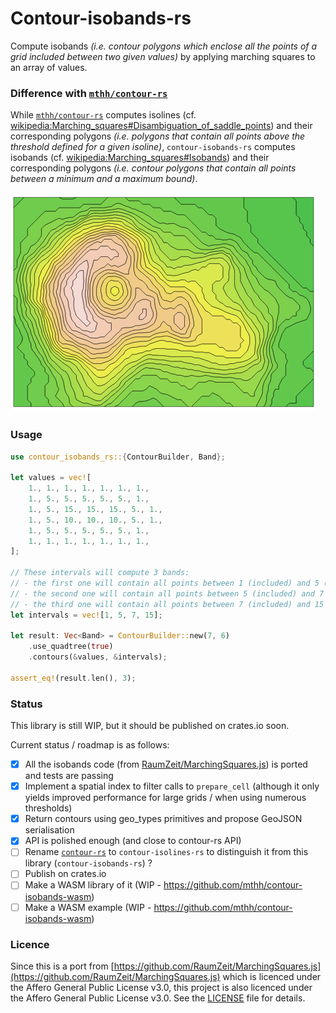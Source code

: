 # Contour-isobands-rs

Compute isobands *(i.e. contour polygons which enclose all the points of a grid included
between two given values)* by applying marching squares to an array of values.

### Difference with [`mthh/contour-rs`](https://github.com/mthh/contour-rs)
While [`mthh/contour-rs`](https://github.com/mthh/contour-rs) computes isolines
(cf. [wikipedia:Marching_squares#Disambiguation_of_saddle_points](https://en.wikipedia.org/wiki/Marching_squares#Disambiguation_of_saddle_points)) and
their corresponding polygons *(i.e. polygons that contain all points above the threshold defined for a given isoline)*,
`contour-isobands-rs` computes isobands (cf. [wikipedia:Marching_squares#Isobands](https://en.wikipedia.org/wiki/Marching_squares#Isobands)) and their
corresponding polygons *(i.e. contour polygons that contain all points between a minimum and a maximum bound)*.

![](illustration.png)

### Usage

```rust
use contour_isobands_rs::{ContourBuilder, Band};

let values = vec![
    1., 1., 1., 1., 1., 1., 1.,
    1., 5., 5., 5., 5., 5., 1.,
    1., 5., 15., 15., 15., 5., 1.,
    1., 5., 10., 10., 10., 5., 1.,
    1., 5., 5., 5., 5., 5., 1.,
    1., 1., 1., 1., 1., 1., 1.,
];

// These intervals will compute 3 bands:
// - the first one will contain all points between 1 (included) and 5 (excluded)
// - the second one will contain all points between 5 (included) and 7 (excluded)
// - the third one will contain all points between 7 (included) and 15 (included)
let intervals = vec![1, 5, 7, 15];

let result: Vec<Band> = ContourBuilder::new(7, 6)
    .use_quadtree(true)
    .contours(&values, &intervals);

assert_eq!(result.len(), 3);
```

### Status

This library is still WIP, but it should be published on crates.io soon.

Current status / roadmap is as follows:

- [x] All the isobands code (from [RaumZeit/MarchingSquares.js](https://github.com/RaumZeit/MarchingSquares.js)) is ported and tests are passing
- [x] Implement a spatial index to filter calls to `prepare_cell` (although it only yields improved performance for large grids / when using numerous thresholds)
- [x] Return contours using geo_types primitives and propose GeoJSON serialisation
- [x] API is polished enough (and close to contour-rs API)
- [ ] Rename [`contour-rs`](https://github.com/mthh/contour-rs)  to `contour-isolines-rs` to distinguish it from this library (`contour-isobands-rs`) ?
- [ ] Publish on crates.io
- [ ] Make a WASM library of it (WIP - https://github.com/mthh/contour-isobands-wasm)
- [ ] Make a WASM example (WIP - https://github.com/mthh/contour-isobands-wasm)

### Licence

Since this is a port from [https://github.com/RaumZeit/MarchingSquares.js](https://github.com/RaumZeit/MarchingSquares.js) which is licenced under the Affero General Public License v3.0, this project is also licenced under the Affero General Public License v3.0.
See the [LICENSE](LICENSE) file for details.
